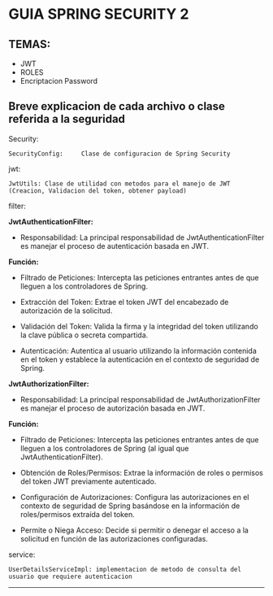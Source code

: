

# GUIA SPRING SECURITY 2

## TEMAS:

- JWT
- ROLES
- Encriptacion Password

## Breve explicacion de cada archivo o clase referida a la seguridad

Security:

	SecurityConfig: 	Clase de configuracion de Spring Security

jwt:

    JwtUtils: Clase de utilidad con metodos para el manejo de JWT (Creacion, Validacion del token, obtener payload)

filter:

__JwtAuthenticationFilter:__

- Responsabilidad: La principal responsabilidad de JwtAuthenticationFilter es manejar el proceso de autenticación basada en JWT.

__Función:__
- Filtrado de Peticiones: Intercepta las peticiones entrantes antes de que lleguen a los controladores de Spring.

 - Extracción del Token: Extrae el token JWT del encabezado de autorización de la solicitud.

- Validación del Token: Valida la firma y la integridad del token utilizando la clave pública o secreta compartida.

 - Autenticación: Autentica al usuario utilizando la información contenida en el token y establece la autenticación en el contexto de seguridad de Spring.


__JwtAuthorizationFilter:__

- Responsabilidad: La principal responsabilidad de JwtAuthorizationFilter es manejar el proceso de autorización basada en JWT.

__Función:__ 

- Filtrado de Peticiones: Intercepta las peticiones entrantes antes de que lleguen a los controladores de Spring (al igual que JwtAuthenticationFilter).

- Obtención de Roles/Permisos: Extrae la información de roles o permisos del token JWT previamente autenticado.

- Configuración de Autorizaciones: Configura las autorizaciones en el contexto de seguridad de Spring basándose en la información de roles/permisos extraída del token.

- Permite o Niega Acceso: Decide si permitir o denegar el acceso a la solicitud en función de las autorizaciones configuradas.

service:

    UserDetailsServiceImpl: implementacion de metodo de consulta del usuario que requiere autenticacion
***